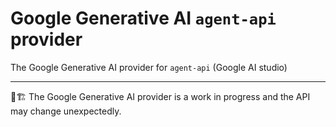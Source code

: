 # Google Generative AI `agent-api` provider

The Google Generative AI provider for `agent-api` (Google AI studio)

---

👷🏗️ The Google Generative AI provider is a work in progress and the API may change unexpectedly.
